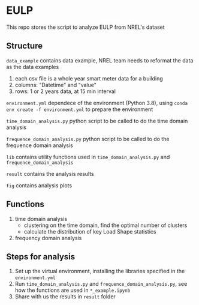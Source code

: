 # EULP
This repo stores the script to analyze EULP from NREL's dataset

## Structure

``data_example`` contains data example, NREL team needs to reformat the data as the data examples
1. each csv file is a whole year smart meter data for a building
2. columns: "Datetime" and "value"
3. rows: 1 or 2 years data, at 15 min interval

``environment.yml`` dependece of the environment (Python 3.8),
using ``conda env create -f environment.yml`` to prepare the environment

``time_domain_analysis.py`` python script to be called to do the time domain analysis

``frequence_domain_analysis.py`` python script to be called to do the frequence domain analysis

``lib`` contains utility functions used in ``time_domain_analysis.py`` and ``frequence_domain_analysis``

``result`` contains the analysis results

``fig`` contains analysis plots

## Functions

1. time domain analysis
    * clustering on the time domain, find the optimal number of clusters
    * calculate the distribution of key Load Shape statistics
2. frequency domain analysis


## Steps for analysis

1. Set up the virtual environment, installing the libraries specified in the ``environment.yml``
2. Run ``time_domain_analysis.py`` and ``frequence_domain_analysis.py``, see how the functions are used in ``*_example.ipynb``
3. Share with us the results in ``result`` folder
